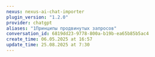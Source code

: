 ```yaml
---
nexus: nexus-ai-chat-importer
plugin_version: "1.2.0"
provider: chatgpt
aliases: "1Принципы продвинутых запросов"
conversation_id: 6819dd23-9778-800a-b19b-ea65b85b5ac4
create_time: 06.05.2025 at 16:57
update_time: 25.08.2025 at 7:30
---
```

